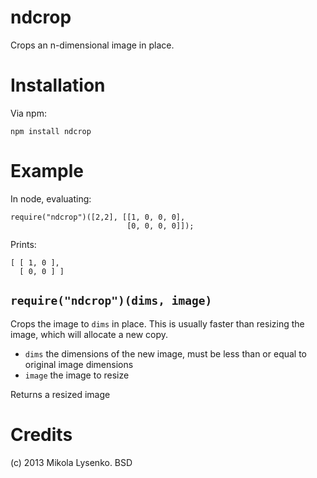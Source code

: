 ndcrop
======
Crops an n-dimensional image in place.

Installation
============
Via npm:

    npm install ndcrop
    
Example
=======
In node, evaluating:

    require("ndcrop")([2,2], [[1, 0, 0, 0], 
                              [0, 0, 0, 0]]);

Prints:

    [ [ 1, 0 ], 
      [ 0, 0 ] ]

`require("ndcrop")(dims, image)`
--------------------------------
Crops the image to `dims` in place.  This is usually faster than resizing the image, which will allocate a new copy.

* `dims` the dimensions of the new image, must be less than or equal to original image dimensions
* `image` the image to resize

Returns a resized image

Credits
=======
(c) 2013 Mikola Lysenko. BSD
